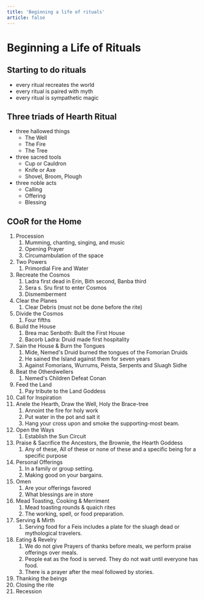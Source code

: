 ```yaml
---
title: 'Beginning a life of rituals'
article: false
---
```

# Beginning a Life of Rituals

## Starting to do rituals
  - every ritual recreates the world
  - every ritual is paired with myth
  - every ritual is sympathetic magic

## Three triads of Hearth Ritual
- three hallowed things
  - The Well
  - The Fire
  - The Tree
- three sacred tools
  - Cup or Cauldron
  - Knife or Axe
  - Shovel, Broom, Plough
- three noble acts
  - Calling
  - Offering
  - Blessing

## COoR for the Home
1. Procession
    1. Mumming, chanting, singing, and music
    1. Opening Prayer
    1. Circumambulation of the space
1. Two Powers
    1. Primordial Fire and Water
1. Recreate the Cosmos
    1. Ladra first dead in Erin, Bith second, Banba third
    1. Sera s. Sru first to enter Cosmos
    1. Dismemberment
1. Clear the Planes
    1. Clear Debris (must not be done before the rite)
1. Divide the Cosmos
    1. Four fifths
1. Build the House
    1. Brea mac Senboth: Built the First House
    1. Bacorb Ladra: Druid made first hospitality
1. Sain the House & Burn the Tongues
    1. Mide, Nemed's Druid burned the tongues of the Fomorian Druids
    1. He sained the Island against them for seven years
    1. Against Fomorians, Wurrums, Peista, Serpents and Sluagh Sidhe
1. Beat the Otherdwellers
    1. Nemed's Children Defeat Conan
1. Feed the Land
    1. Pay tribute to the Land Goddess
1. Call for Inspiration
1. Anele the Hearth, Draw the Well, Holy the Brace-tree
    1. Annoint the fire for holy work
    1. Put water in the pot and salt it
    1. Hang your cross upon and smoke the supporting-most beam.
1. Open the Ways
    1. Establish the Sun Circuit
1. Praise & Sacrifice the Ancestors, the Brownie, the Hearth Goddess
    1. Any of these, All of these or none of these and a specific being for a specific purpose
1. Personal Offerings
    1. In a family or group setting.
    1. Making good on your bargains.
1. Omen
    1. Are your offerings favored
    1. What blessings are in store
1. Mead Toasting, Cooking & Merriment
    1. Mead toasting rounds & quaich rites
    1. The working, spell, or food preparation.
1. Serving & Mirth
    1. Serving food for a Feis includes a plate for the sluagh dead or mythological travelers.
1. Eating & Revelry
    1. We do not give Prayers of thanks before meals, we perform praise offerings over meals.
    1. People eat as the food is served. They do not wait until everyone has food.
    1. There is a prayer after the meal followed by stories.
1. Thanking the beings
1. Closing the rite
1. Recession
